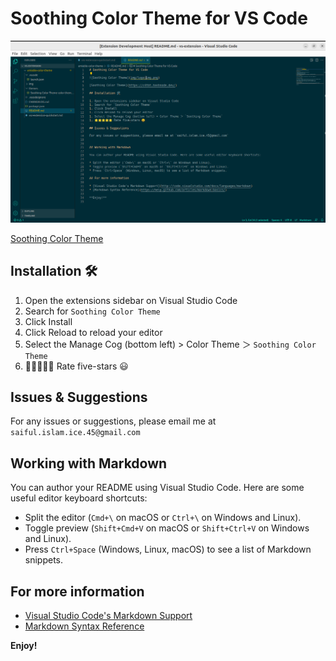 # Soothing Color Theme for VS Code

![Soothing Color Theme](img/soothing-color-theme.png)

[Soothing Color Theme](https://c4tbt.hashnode.dev/)

## Installation 🛠

1. Open the extensions sidebar on Visual Studio Code
1. Search for `Soothing Color Theme`
1. Click Install
1. Click Reload to reload your editor
1. Select the Manage Cog (bottom left) > Color Theme ＞ `Soothing Color Theme`
1. 🌟🌟🌟🌟🌟 Rate five-stars 😃

## Issues & Suggestions

For any issues or suggestions, please email me at `saiful.islam.ice.45@gmail.com`


## Working with Markdown

You can author your README using Visual Studio Code. Here are some useful editor keyboard shortcuts:

* Split the editor (`Cmd+\` on macOS or `Ctrl+\` on Windows and Linux).
* Toggle preview (`Shift+Cmd+V` on macOS or `Shift+Ctrl+V` on Windows and Linux).
* Press `Ctrl+Space` (Windows, Linux, macOS) to see a list of Markdown snippets.

## For more information

* [Visual Studio Code's Markdown Support](http://code.visualstudio.com/docs/languages/markdown)
* [Markdown Syntax Reference](https://help.github.com/articles/markdown-basics/)

**Enjoy!**
